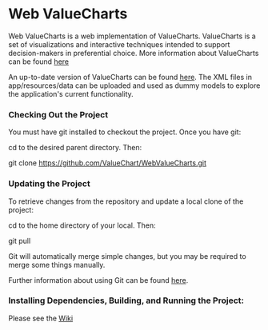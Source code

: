 # Web ValueCharts

Web ValueCharts is a web implementation of ValueCharts. ValueCharts is a set of visualizations and interactive techniques intended to support decision-makers in preferential choice. More information about ValueCharts can be found [here](http://www.cs.ubc.ca/group/iui/VALUECHARTS/)

An up-to-date version of ValueCharts can be found [here](https://www.cs.ubc.ca/~amishkin/ValueCharts/). The XML files in app/resources/data can be uploaded and used as dummy models to explore the application's current functionality.

### Checking Out the Project

You must have git installed to checkout the project. Once you have git:

cd to the desired parent directory. Then:

git clone https://github.com/ValueChart/WebValueCharts.git

### Updating the Project

To retrieve changes from the repository and update a local clone of the project:

cd to the home directory of your local. Then:

git pull

Git will automatically merge simple changes, but you may be required to merge some things manually. 

Further information about using Git can be found [here](https://www.atlassian.com/git/).

### Installing Dependencies, Building, and Running the Project:

Please see the [Wiki](https://github.com/ValueChart/WebValueCharts/wiki)
